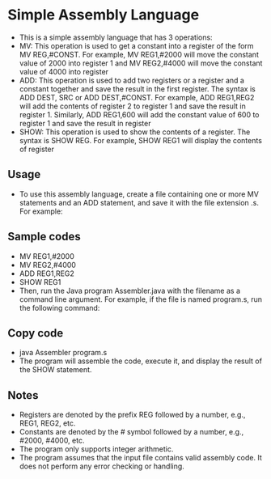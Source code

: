 # Simple Assembly Language

* This is a simple assembly language that has 3 operations:
* MV: This operation is used to get a constant into a register of the form MV REG,#CONST. For example, MV REG1,#2000 will move the constant value of 2000 into register 1 and MV REG2,#4000 will move the constant value of 4000 into register 
* ADD: This operation is used to add two registers or a register and a constant together and save the result in the first register. The syntax is ADD DEST, SRC or ADD DEST,#CONST. For example, ADD REG1,REG2 will add the contents of register 2 to register 1 and save the result in register 1. Similarly, ADD REG1,600 will add the constant value of 600 to register 1 and save the result in register 
* SHOW: This operation is used to show the contents of a register. The syntax is SHOW REG. For example, SHOW REG1 will display the contents of register 

## Usage
* To use this assembly language, create a file containing one or more MV statements and an ADD statement, and save it with the file extension .s. For example:

## Sample codes
* MV REG1,#2000
* MV REG2,#4000
* ADD REG1,REG2
* SHOW REG1
* Then, run the Java program Assembler.java with the filename as a command line argument. For example, if the file is named program.s, run the following command:

## Copy code
* java Assembler program.s
* The program will assemble the code, execute it, and display the result of the SHOW statement.

## Notes
* Registers are denoted by the prefix REG followed by a number, e.g., REG1, REG2, etc.
* Constants are denoted by the # symbol followed by a number, e.g., #2000, #4000, etc.
* The program only supports integer arithmetic.
* The program assumes that the input file contains valid assembly code. It does not perform any error checking or handling.

